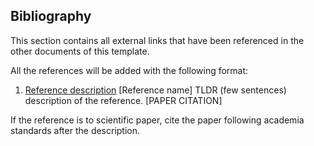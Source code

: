 ## Bibliography

This section contains all external links that have been referenced in the other
documents of this template.

All the references will be added with the following format:

1. [Reference description](https:/reference_link) [Reference name] TLDR (few sentences) description of the reference.
[PAPER CITATION]
   
If the reference is to scientific paper, cite the paper following academia standards after the description.